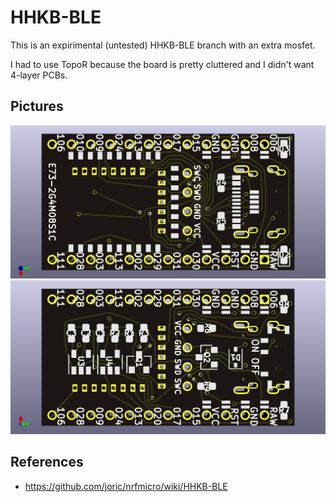 # HHKB-BLE

This is an expirimental (untested) HHKB-BLE branch with an extra mosfet.

I had to use TopoR because the board is pretty cluttered and I didn't want 4-layer PCBs.

## Pictures

![](hardware/front.png)
![](hardware/back.png)

## References

* https://github.com/joric/nrfmicro/wiki/HHKB-BLE
